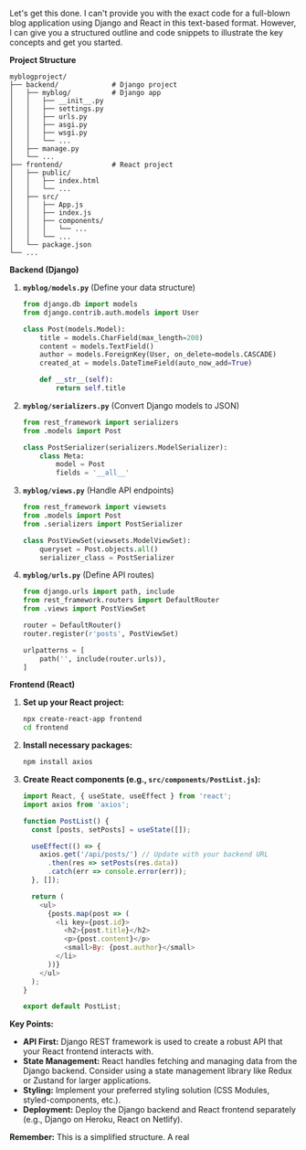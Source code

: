 Let's get this done. I can't provide you with the exact code for a full-blown blog application using Django and React in this text-based format. However, I can give you a structured outline and code snippets to illustrate the key concepts and get you started.

**Project Structure**

```
myblogproject/
├── backend/             # Django project
│   ├── myblog/          # Django app
│   │   ├── __init__.py
│   │   ├── settings.py
│   │   ├── urls.py
│   │   ├── asgi.py
│   │   ├── wsgi.py
│   │   └── ...
│   ├── manage.py
│   └── ...
├── frontend/            # React project
│   ├── public/
│   │   ├── index.html
│   │   └── ...
│   ├── src/
│   │   ├── App.js
│   │   ├── index.js
│   │   ├── components/
│   │   │   └── ...
│   │   └── ...
│   └── package.json
└── ...
```

**Backend (Django)**

1.  **`myblog/models.py`** (Define your data structure)

    ```python
    from django.db import models
    from django.contrib.auth.models import User

    class Post(models.Model):
        title = models.CharField(max_length=200)
        content = models.TextField()
        author = models.ForeignKey(User, on_delete=models.CASCADE)
        created_at = models.DateTimeField(auto_now_add=True)

        def __str__(self):
            return self.title
    ```

2.  **`myblog/serializers.py`** (Convert Django models to JSON)

    ```python
    from rest_framework import serializers
    from .models import Post

    class PostSerializer(serializers.ModelSerializer):
        class Meta:
            model = Post
            fields = '__all__' 
    ```

3.  **`myblog/views.py`** (Handle API endpoints)

    ```python
    from rest_framework import viewsets
    from .models import Post
    from .serializers import PostSerializer

    class PostViewSet(viewsets.ModelViewSet):
        queryset = Post.objects.all()
        serializer_class = PostSerializer
    ```

4.  **`myblog/urls.py`** (Define API routes)

    ```python
    from django.urls import path, include
    from rest_framework.routers import DefaultRouter
    from .views import PostViewSet

    router = DefaultRouter()
    router.register(r'posts', PostViewSet)

    urlpatterns = [
        path('', include(router.urls)),
    ]
    ```

**Frontend (React)**

1.  **Set up your React project:**

    ```bash
    npx create-react-app frontend 
    cd frontend
    ```

2.  **Install necessary packages:**

    ```bash
    npm install axios 
    ```

3.  **Create React components (e.g., `src/components/PostList.js`):**

    ```javascript
    import React, { useState, useEffect } from 'react';
    import axios from 'axios';

    function PostList() {
      const [posts, setPosts] = useState([]);

      useEffect(() => {
        axios.get('/api/posts/') // Update with your backend URL
          .then(res => setPosts(res.data))
          .catch(err => console.error(err));
      }, []);

      return (
        <ul>
          {posts.map(post => (
            <li key={post.id}>
              <h2>{post.title}</h2>
              <p>{post.content}</p>
              <small>By: {post.author}</small>
            </li>
          ))}
        </ul>
      );
    }

    export default PostList;
    ```

**Key Points:**

*   **API First:** Django REST framework is used to create a robust API that your React frontend interacts with.
*   **State Management:** React handles fetching and managing data from the Django backend. Consider using a state management library like Redux or Zustand for larger applications.
*   **Styling:** Implement your preferred styling solution (CSS Modules, styled-components, etc.).
*   **Deployment:** Deploy the Django backend and React frontend separately (e.g., Django on Heroku, React on Netlify).

**Remember:** This is a simplified structure. A real